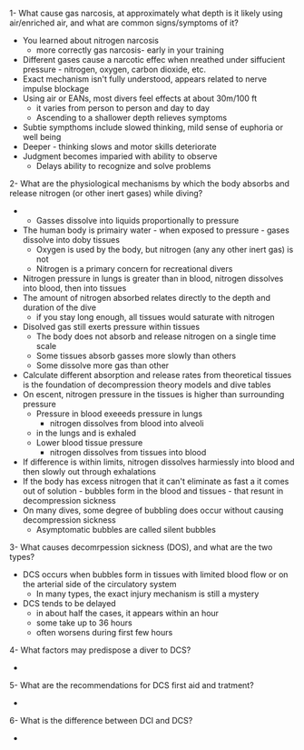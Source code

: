 1- What cause gas narcosis, at approximately what depth is it likely using air/enriched air, and what are common signs/symptoms of it?

- You learned about nitrogen narcosis 
	- more correctly gas narcosis- early in your training
- Different gases cause a narcotic effec when nreathed under siffucient pressure - nitrogen, oxygen, carbon dioxide, etc.
- Exact mechanism isn't fully understood, appears related to nerve impulse blockage
- Using air or EANs, most divers feel effects at about 30m/100 ft
	- it varies from person to person and day to day
	- Ascending to a shallower depth relieves symptoms
- Subtie sympthoms include slowed thinking, mild sense of euphoria or well being
- Deeper - thinking slows and motor skills deteriorate
- Judgment becomes imparied with ability to observe
	- Delays ability to recognize and solve problems


2- What are the physiological mechanisms by which the body absorbs and release nitrogen (or other inert gases) while diving? 

- - Gasses dissolve into liquids proportionally to pressure
- The human body is primairy water - when exposed to pressure - gases dissolve into doby tissues
	- Oxygen is used by the body, but nitrogen (any any other inert gas) is not
	- Nitrogen is a primary concern for recreational divers
- Nitrogen pressure in lungs is greater than in blood, nitrogen dissolves into blood, then into tissues
- The amount of nitrogen absorbed relates directly to the depth and duration of the dive
	- if you stay long enough, all tissues would saturate with nitrogen
- Disolved gas still exerts pressure within tissues
	- The body does not absorb and release nitrogen on a single time scale
	- Some tissues absorb gasses more slowly than others
	- Some dissolve more gas than other
- Calculate different absorption and release rates from theoretical tissues is the foundation of decompression theory models and dive tables
- On escent, nitrogen pressure in the tissues is higher than surrounding pressure
	- Pressure in blood exeeeds pressure in lungs
		- nitrogen dissolves from blood into alveoli
	- in the lungs and is exhaled
	- Lower blood tissue pressure
		- nitrogen dissolves from tissues into blood
- If difference is within limits, nitrogen dissolves harmiessly into blood and then slowly out through exhalations
- If the body has excess nitrogen that it can't eliminate as fast a it comes out of solution - bubbles form in the blood and tissues - that resunt in decompression sickness
- On many dives, some degree of bubbling does occur without causing decompression sickness
	- Asymptomatic bubbles are called silent bubbles

3- What causes decomrpession sickness (DOS), and what are the two types?

- DCS occurs when bubbles form in tissues with limited blood flow or on the arterial side of the circulatory system
	- In many types, the exact injury mechanism is still a mystery
- DCS tends to be delayed
	- in about half the cases, it appears within an hour
	- some take up to 36 hours
	- often worsens during first few hours

4- What factors may predispose a diver to DCS?

- 

5- What are the recommendations for DCS first aid and tratment?

- 

6- What is the difference between DCI and DCS?

- 
